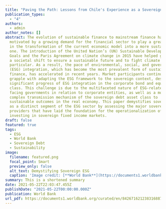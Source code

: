 ```yaml
---
title: "Paving the Path: Lessons from Chile's Experience as a Sovereign Issuer for Sustainable Finance Action"
publication_types:
  - "4"
authors:
  - admin
author_notes: []
abstract: The evolution of sustainable finance to mainstream finance has been
  motivated by a growing demand for the financial sector to play a greater role
  in the transformation of the current economic model into a more sustainable
  one. The introduction of the United Nation’s (UN) Sustainable Development
  Goals and the Paris Agreement on climate change in 2015 have helped galvanize
  a societal shift to ensure a sustainable future and to fight climate change in
  particular. As a result, the pace of environmental, social, and governance
  (ESG) integration, which has become the most prevalent form of sustainable
  finance, has accelerated in recent years. Market participants continue to
  grapple with adapting the ESG framework to the sovereign context, despite
  significant progress of ESG integration in the corporate bond and equity asset
  class. This challenge is due to the multifaceted nature of ESG-related issues
  facing governments in relation to corporate entities, as well as a more
  complex transmission mechanism of the sovereign debt asset class to
  sustainable outcomes in the real economy. This paper demystifies sovereign ESG
  as a distinct segment of the ESG sector by assessing the major sovereign ESG
  providers that have laid the foundation for the operationalization of ESG
  investing in sovereign fixed income markets.
draft: false
featured: true
tags:
  - ESG 
  - World Bank
  - Sovereign Debt
  - Sustainability
image:
  filename: featured.png
  focal_point: Smart
  preview_only: false
  alt_text: Demystifying Sovereign ESG
  caption: 'Image credit: [**World Bank**](https://documents1.worldbank.org/curated/en/842671621238316887/pdf/Demystifying-Sovereign-ESG.pdf)'
summary: This is a shortened summary
date: 2021-05-22T22:03:47.455Z
publishDate: "2021-05-22T00:00:00.000Z"
publication: World Bank
url_pdf: https://documents1.worldbank.org/curated/en/842671621238316887/pdf/Demystifying-Sovereign-ESG.pdf
---
```

